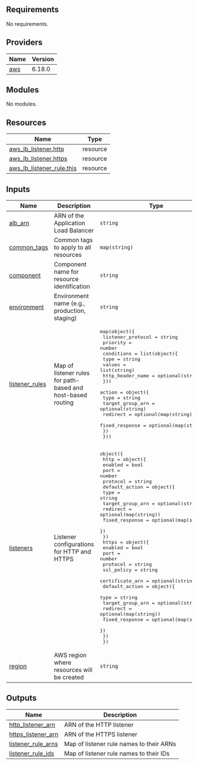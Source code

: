 <!-- BEGIN_TF_DOCS -->
## Requirements

No requirements.

## Providers

| Name | Version |
|------|---------|
| <a name="provider_aws"></a> [aws](#provider\_aws) | 6.18.0 |

## Modules

No modules.

## Resources

| Name | Type |
|------|------|
| [aws_lb_listener.http](https://registry.terraform.io/providers/hashicorp/aws/latest/docs/resources/lb_listener) | resource |
| [aws_lb_listener.https](https://registry.terraform.io/providers/hashicorp/aws/latest/docs/resources/lb_listener) | resource |
| [aws_lb_listener_rule.this](https://registry.terraform.io/providers/hashicorp/aws/latest/docs/resources/lb_listener_rule) | resource |

## Inputs

| Name | Description | Type | Default | Required |
|------|-------------|------|---------|:--------:|
| <a name="input_alb_arn"></a> [alb\_arn](#input\_alb\_arn) | ARN of the Application Load Balancer | `string` | n/a | yes |
| <a name="input_common_tags"></a> [common\_tags](#input\_common\_tags) | Common tags to apply to all resources | `map(string)` | `{}` | no |
| <a name="input_component"></a> [component](#input\_component) | Component name for resource identification | `string` | n/a | yes |
| <a name="input_environment"></a> [environment](#input\_environment) | Environment name (e.g., production, staging) | `string` | n/a | yes |
| <a name="input_listener_rules"></a> [listener\_rules](#input\_listener\_rules) | Map of listener rules for path-based and host-based routing | <pre>map(object({<br/>    listener_protocol = string<br/>    priority          = number<br/>    conditions = list(object({<br/>      type             = string<br/>      values           = list(string)<br/>      http_header_name = optional(string)<br/>    }))<br/>    action = object({<br/>      type             = string<br/>      target_group_arn = optional(string)<br/>      redirect         = optional(map(string))<br/>      fixed_response   = optional(map(string))<br/>    })<br/>  }))</pre> | `{}` | no |
| <a name="input_listeners"></a> [listeners](#input\_listeners) | Listener configurations for HTTP and HTTPS | <pre>object({<br/>    http = object({<br/>      enabled  = bool<br/>      port     = number<br/>      protocol = string<br/>      default_action = object({<br/>        type             = string<br/>        target_group_arn = optional(string)<br/>        redirect         = optional(map(string))<br/>        fixed_response   = optional(map(string))<br/>      })<br/>    })<br/>    https = object({<br/>      enabled         = bool<br/>      port            = number<br/>      protocol        = string<br/>      ssl_policy      = string<br/>      certificate_arn = optional(string)<br/>      default_action = object({<br/>        type             = string<br/>        target_group_arn = optional(string)<br/>        redirect         = optional(map(string))<br/>        fixed_response   = optional(map(string))<br/>      })<br/>    })<br/>  })</pre> | n/a | yes |
| <a name="input_region"></a> [region](#input\_region) | AWS region where resources will be created | `string` | n/a | yes |

## Outputs

| Name | Description |
|------|-------------|
| <a name="output_http_listener_arn"></a> [http\_listener\_arn](#output\_http\_listener\_arn) | ARN of the HTTP listener |
| <a name="output_https_listener_arn"></a> [https\_listener\_arn](#output\_https\_listener\_arn) | ARN of the HTTPS listener |
| <a name="output_listener_rule_arns"></a> [listener\_rule\_arns](#output\_listener\_rule\_arns) | Map of listener rule names to their ARNs |
| <a name="output_listener_rule_ids"></a> [listener\_rule\_ids](#output\_listener\_rule\_ids) | Map of listener rule names to their IDs |
<!-- END_TF_DOCS -->